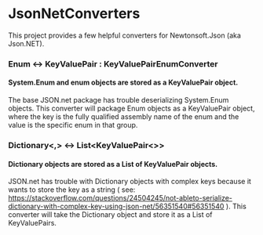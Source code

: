 # JsonNetConverters
This project provides a few helpful converters for Newtonsoft.Json (aka Json.NET).

### Enum <-> KeyValuePair : KeyValuePairEnumConverter
#### System.Enum and enum objects are stored as a KeyValuePair object. 
The base JSON.net package has trouble deserializing System.Enum objects. This converter will package Enum objects as a KeyValuePair object, where the key is the fully qualified assembly name of the enum and the value is the specific enum in that group.

### Dictionary<,> <-> List<KeyValuePair<>>
#### Dictionary objects are stored as a List of KeyValuePair objects.
JSON.net has trouble with Dictionary objects with complex keys because it wants to store the key as a string ( see: https://stackoverflow.com/questions/24504245/not-ableto-serialize-dictionary-with-complex-key-using-json-net/56351540#56351540 ). This converter will take the Dictionary object and store it as a List of KeyValuePairs.

